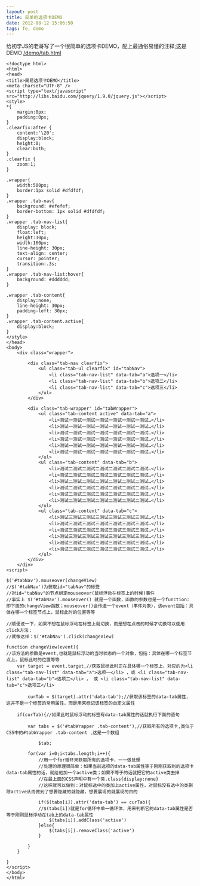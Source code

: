 ```yaml
---
layout: post
title: 简单的选项卡DEMO
date: 2012-08-12 15:06:50
tags: fe, demo
---
```


给初学JS的老哥写了一个很简单的选项卡DEMO，配上最通俗易懂的注释;这是DEMO [/demo/tab.html](/demo/tab.html)


    <!doctype html>
    <html>
    <head>
    <title>简易选项卡DEMO</title>
    <meta charset="UTF-8" />
    <script type="text/javascript" src="http://libs.baidu.com/jquery/1.9.0/jquery.js"></script>
    <style>
    *{
        margin:0px;
    	padding:0px;
    }
    .clearfix:after {
    	content:'\20';
    	display:block;
    	height:0;
    	clear:both;
    }
    .clearfix {
    	zoom:1;
    }
    
    .wrapper{
    	width:500px;
    	border:1px solid #dfdfdf;
    }
    .wrapper .tab-nav{
    	background: #efefef;
    	border-bottom: 1px solid #dfdfdf;
    }
    .wrapper .tab-nav-list{
    	display: block;
    	float:left;
    	height:30px;
    	width:160px;
    	line-height: 30px;
    	text-align: center;
    	cursor: pointer;
    	transition:.3s;
    }
    .wrapper .tab-nav-list:hover{
    	background: #dddddd;
    }
    
    .wrapper .tab-content{
    	display:none;
    	line-height: 30px;
    	padding-left: 30px;
    }
    .wrapper .tab-content.active{
    	display:block;
    }
    </style>
    </head>
    <body>
    	<div class="wrapper">
    
    		<div class="tab-nav clearfix">
    			<ul class="tab-ul clearfix" id="tabNav">
    				<li class="tab-nav-list" data-tab="a">选项一</li>
    				<li class="tab-nav-list" data-tab="b">选项二</li>
    				<li class="tab-nav-list" data-tab="c">选项三</li>
    			</ul>
    		</div>
    
    		<div class="tab-wrapper" id="tabWrapper">
    			<ul class="tab-content active" data-tab="a">
    				<li>测试一测试一测试一测试一测试一测试一测试…</li>
    				<li>测试一测试一测试一测试一测试一测试一测试…</li>
    				<li>测试一测试一测试一测试一测试一测试一测试…</li>
    				<li>测试一测试一测试一测试一测试一测试一测试…</li>
    				<li>测试一测试一测试一测试一测试一测试一测试…</li>
    				<li>测试一测试一测试一测试一测试一测试一测试…</li>
    			</ul>
    			<ul class="tab-content" data-tab="b">
    				<li>测试二测试二测试二测试二测试二测试二测试…</li>
    				<li>测试二测试二测试二测试二测试二测试二测试…</li>
    				<li>测试二测试二测试二测试二测试二测试二测试…</li>
    				<li>测试二测试二测试二测试二测试二测试二测试…</li>
    				<li>测试二测试二测试二测试二测试二测试二测试…</li>
    				<li>测试二测试二测试二测试二测试二测试二测试…</li>
    			</ul>
    			<ul class="tab-content" data-tab="c">
    				<li>测试三测试三测试三测试三测试三测试三测试…</li>
    				<li>测试三测试三测试三测试三测试三测试三测试…</li>
    				<li>测试三测试三测试三测试三测试三测试三测试…</li>
    				<li>测试三测试三测试三测试三测试三测试三测试…</li>
    				<li>测试三测试三测试三测试三测试三测试三测试…</li>
    				<li>测试三测试三测试三测试三测试三测试三测试…</li>
    			</ul>
    		</div>
    	</div>
    <script>
    
    $('#tabNav').mouseover(changeView)
    //$('#tabNav')为获取id="tabNav"的标签
    //对id="tabNav"的节点绑定mouseover(鼠标浮动在标签上的时候)事件
    //事实上 $('#tabNav').mouseover() 就是一个函数，函数的参数也是一个function: 即下面的changeView函数；mouseover()会传递一个event（事件对象），该event包括：具体在哪一个标签节点上，鼠标此时的位置等等
    
    //顺便说一下，如果不想在鼠标浮动在标签上就切换，而是想在点击的时候才切换可以使用click方法：
    //就像这样：$('#tabNav').click(changeView)
    
    function changeView(event){
    //该方法的参数是event,也就是鼠标浮动的当时状态的一个对象，包括：具体在哪一个标签节点上，鼠标此时的位置等等
    	var target = event.target,//获取鼠标此时正在具体哪一个标签上，对应的为<li class="tab-nav-list" data-tab="a">选项一</li> ，或 <li class="tab-nav-list" data-tab="b">选项二</li> ， 或 <li class="tab-nav-list" data-tab="c">选项三</li> 
    
    		curTab = $(target).attr('data-tab');//获取该标签的data-tab属性，这并不是一个标签的常用属性，而是用来标记该标签的自定义属性
    
    	if(curTab){//如果此时鼠标浮动的标签有data-tab属性的话就执行下面的语句
    
    		var tabs = $('#tabWrapper .tab-content'),//获取所有的选项卡,类似于CSS中的#tabWrapper .tab-content ,这是一个数组
    
    			$tab;
    
    		for(var i=0;i<tabs.length;i++){
    			//用一个for循环来获取所有的选项卡，一一做处理
    			//处理的原理很简单：如果当前选项的data-tab属性等于刚刚获取到的选项卡data-tab属性的话，就给他加一个active类；如果不等于的话就把它的active类去掉
    			//在最上面的CSS声明中有一个类.class{display:none}
    			//这样就可以做到：对鼠标选中的类加上active属性，对鼠标没有选中的类删除active从而做到了想要隐藏的就隐藏，想要展现的就展现的目的
    
    			if($(tabs[i]).attr('data-tab') == curTab){
    			//$(tabs[i])就是for循环中单一循环体，用来判断它的data-tab属性是否等于刚刚鼠标浮动在tab上的data-tab属性
    				$(tabs[i]).addClass('active')
    			}else{				
    				$(tabs[i]).removeClass('active')
    			}
    
    		}
    	}
    
    }
    </script>
    </body>
    </html>